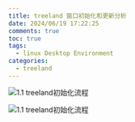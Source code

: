 ```yaml
---
title: treeland 窗口初始化和更新分析
date: 2024/06/19 17:22:25
comments: true
toc: true
tags:
  - linux Desktop Environment
categories:
  - treeland
---
```


![1.1 treeland初始化流程](/img/treeland/surface-update.drawio.svg)

![1.1 treeland初始化流程](/img/treeland/surface-update.drawio.svg)
